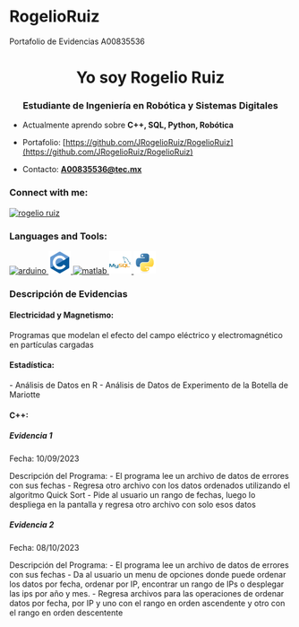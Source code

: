 # RogelioRuiz
Portafolio de Evidencias A00835536 

<h1 align="center">Yo soy Rogelio Ruiz</h1>
<h3 align="center">Estudiante de Ingeniería en Robótica y Sistemas Digitales</h3>

- Actualmente aprendo sobre **C++, SQL, Python, Robótica**

- Portafolio: [https://github.com/JRogelioRuiz/RogelioRuiz](https://github.com/JRogelioRuiz/RogelioRuiz)

- Contacto: **A00835536@tec.mx**

<h3 align="left">Connect with me:</h3>
<p align="left">
<a href="https://linkedin.com/in/rogelio-ruiz-5035b524b" target="blank"><img align="center" src="https://raw.githubusercontent.com/rahuldkjain/github-profile-readme-generator/master/src/images/icons/Social/linked-in-alt.svg" alt="rogelio ruiz" height="30" width="40" /></a>
</p>

<h3 align="left">Languages and Tools:</h3>
<p align="left"> <a href="https://www.arduino.cc/" target="_blank" rel="noreferrer"> <img src="https://cdn.worldvectorlogo.com/logos/arduino-1.svg" alt="arduino" width="40" height="40"/> </a> <a href="https://www.cprogramming.com/" target="_blank" rel="noreferrer"> <img src="https://raw.githubusercontent.com/devicons/devicon/master/icons/c/c-original.svg" alt="c" width="40" height="40"/> </a> <a href="https://www.mathworks.com/" target="_blank" rel="noreferrer"> <img src="https://upload.wikimedia.org/wikipedia/commons/2/21/Matlab_Logo.png" alt="matlab" width="40" height="40"/> </a> <a href="https://www.mysql.com/" target="_blank" rel="noreferrer"> <img src="https://raw.githubusercontent.com/devicons/devicon/master/icons/mysql/mysql-original-wordmark.svg" alt="mysql" width="40" height="40"/> </a> <a href="https://www.python.org" target="_blank" rel="noreferrer"> <img src="https://raw.githubusercontent.com/devicons/devicon/master/icons/python/python-original.svg" alt="python" width="40" height="40"/> </a> </p>

<h3 align="left">Descripción de Evidencias</h3>
<h4 align="left">Electricidad y Magnetismo:</h4>
<p align="left">
  Programas que modelan el efecto del campo eléctrico y electromagnético en partículas cargadas
</p>
<h4 align="left">Estadística:</h4>
<p align="left">
  - Análisis de Datos en R
  - Análisis de Datos de Experimento de la Botella de Mariotte
</p>

<h4 align="left">C++:</h4>
<h5 align="left">Evidencia 1</h5>
<p align="left">
Fecha: 10/09/2023
</p>
<p align="left">
Descripción del Programa: 
- El programa lee un archivo de datos de errores con sus fechas  
- Regresa otro archivo con los datos ordenados utilizando el algoritmo Quick Sort
- Pide al usuario un rango de fechas, luego lo despliega en la pantalla y regresa otro archivo con solo esos datos
</p>
<h5 align="left">Evidencia 2</h5>
<p align="left">
Fecha: 08/10/2023
</p>
<p align="left">
Descripción del Programa: 
- El programa lee un archivo de datos de errores con sus fechas  
- Da al usuario un menu de opciones donde puede ordenar los datos por fecha, ordenar por IP, encontrar un rango de IPs o desplegar las ips por año y mes.
- Regresa archivos para las operaciones de ordenar datos por fecha, por IP y uno con el rango en orden ascendente y otro con el rango en orden descentente
</p>

